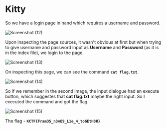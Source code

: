 # Kitty

So we have a login page in hand which requires a username and password. 


![Screenshot (12)](https://github.com/Wixter07/KnightCTF-2024/assets/150792650/1cdd870b-256b-4be7-9906-9eb91cdbdcf0)


Upon inspecting the page sources, it wasn't obvious at first but when trying to give username and password input as **Username** and **Password** (as it is in the index file), we login to the page.

![Screenshot (13)](https://github.com/Wixter07/KnightCTF-2024/assets/150792650/2a6eba30-ecc6-4cff-b6ae-8b98670e135e)

On inspecting this page, we can see the command **`cat flag.txt`**.

![Screenshot (14)](https://github.com/Wixter07/KnightCTF-2024/assets/150792650/33fad2cf-5aeb-464e-adf0-fb43489f7d39)

So if we remember in the second image, the input dialogue had an execute button, which suggestes that **cat flag.txt** maybe the right input. So I executed the command and got the flag.

![Screenshot (15)](https://github.com/Wixter07/KnightCTF-2024/assets/150792650/e5f520bd-9f84-42a1-bba5-f6e190040fee)

The flag - **`KCTF{Fram3S_n3vE9_L1e_4_toGEtH3R}`**
